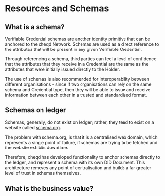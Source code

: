 # Resources and Schemas

## What is a schema?

Verifiable Credential schemas are another identity primitive that can be anchored to the cheqd Network. Schemas are used as a direct reference to the attributes that will be present in any given Verifiable Credential.&#x20;

Through referencing a schema, third parties can feel a level of confidence that the attributes that they receive in a Credential are the same as the attributes that were initially issued directly to the Holder.&#x20;

The use of schemas is also recommended for interoperability between different organisations - since if two organisations can rely on the same schema and Credential type, then they will be able to issue and receive information between each other in a trusted and standardised format.&#x20;

## Schemas on ledger

Schemas, generally, do not exist on ledger; rather, they tend to exist on a website called [schema.org](https://schema.org/).&#x20;

The problem with schema.org, is that it is a centralised web domain, which represents a single point of failure, if schemas are trying to be fetched and the website exhibits downtime.

Therefore, cheqd has developed functionality to anchor schemas directly to the ledger, and represent a schema with its own DID Document. This architecture removes any point of centralisation and builds a far greater level of trust in schemas themselves.&#x20;

## What is the business value?
